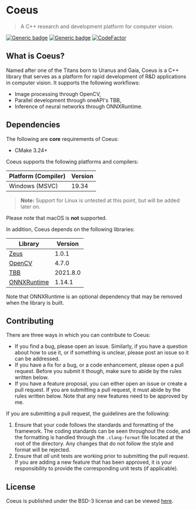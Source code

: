 # Coeus

> A C++ research and development platform for computer vision.

[![Generic badge](https://img.shields.io/badge/License-BSD3-blue)](LICENSE)
[![Generic badge](https://img.shields.io/badge/Language-C++20-red.svg)](https://en.wikipedia.org/wiki/C%2B%2B17)
[![CodeFactor](https://www.codefactor.io/repository/github/marovira/coeus/badge)](https://www.codefactor.io/repository/github/marovira/coeus)

## What is Coeus?

Named after one of the Titans born to Uranus and Gaia, Coeus is a C++ library that serves
as a platform for rapid development of R&D applications in computer vision. It supports
the following workflows:

* Image processing through OpenCV,
* Parallel development through oneAPI's TBB,
* Inference of neural networks through ONNXRuntime.

## Dependencies

The following are **core** requirements of Coeus:

* CMake 3.24+

Coeus supports the following platforms and compilers:

| Platform (Compiler) | Version |
|---------------------|---------|
| Windows (MSVC) | 19.34 |

> **Note:** Support for Linux is untested at this point, but will be added later on.

Please note that macOS is **not** supported.

In addition, Coeus depends on the following libraries:

| Library | Version |
|---------------------|---------|
| [Zeus](https://github.com/marovira/zeus) | 1.0.1 |
| [OpenCV](https://github.com/opencv/opencv) |4.7.0 |
| [TBB](https://github.com/oneapi-src/oneTBB) |2021.8.0 |
| [ONNXRuntime](https://github.com/microsoft/onnxruntime) | 1.14.1 |

Note that ONNXRuntime is an optional dependency that may be removed when the library is
built.

## Contributing

There are three ways in which you can contribute to Coeus:

* If you find a bug, please open an issue. Similarly, if you have a question
  about how to use it, or if something is unclear, please post an issue so it
  can be addressed.
* If you have a fix for a bug, or a code enhancement, please open a pull
  request. Before you submit it though, make sure to abide by the rules written
  below.
* If you have a feature proposal, you can either open an issue or create a pull
  request. If you are submitting a pull request, it must abide by the rules
  written below. Note that any new features need to be approved by me.

If you are submitting a pull request, the guidelines are the following:

1. Ensure that your code follows the standards and formatting of the framework.
   The coding standards can be seen throughout the code, and the formatting is
   handled through the `.clang-format` file located at the root of the
   directory. Any changes that do not follow the style and format will be
   rejected.
2. Ensure that *all* unit tests are working prior to submitting the pull
   request. If you are adding a new feature that has been approved, it is your
   responsibility to provide the corresponding unit tests (if applicable). 

## License

Coeus is published under the BSD-3 license and can be viewed
[here](https://github.com/marovira/coeus/blob/master/LICENSE).
